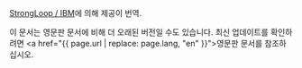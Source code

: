 <p><a href="http://strongloop.com">StrongLoop / IBM</a>에 의해 제공이 번역.</p>

이 문서는 영문판 문서에 비해 더 오래된 버전일 수도 있습니다. 최신 업데이트를 확인하려면 <a href="{{ page.url | replace: page.lang, "en" }}">영문판 문서</a>를 참조하십시오.
